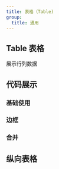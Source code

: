 ```yaml
---
title: 表格（Table)
group:
  title: 通用
---
```


## Table 表格

展示行列数据

## 代码展示

### 基础使用

<code src='./base.tsx'></code>

### 边框

<code src='./border.tsx'></code>

### 合并

<code src='./table-span.tsx'></code>

## 纵向表格

<code src='./column.tsx'></code>
